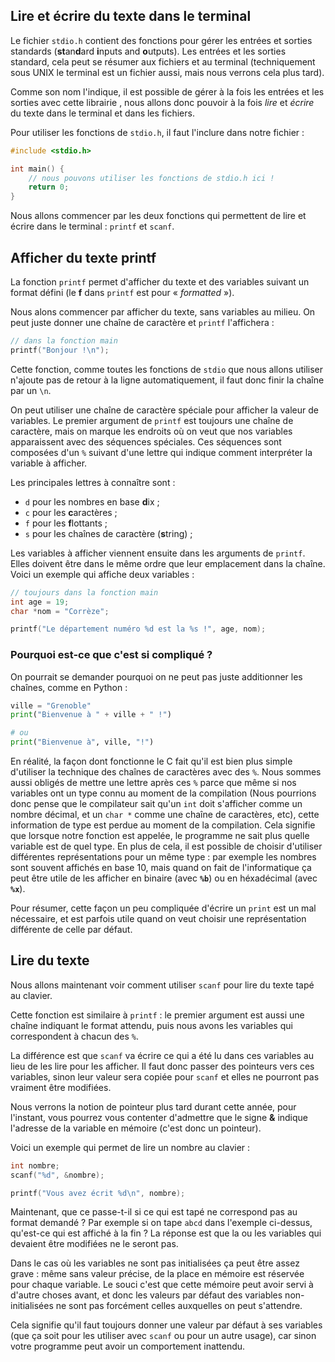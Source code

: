 
## Lire et écrire du texte dans le terminal

Le fichier `stdio.h` contient des fonctions pour gérer les entrées et sorties standards (**st**an**d**ard **i**nputs and **o**utputs). Les entrées et les sorties standard, cela peut se résumer aux fichiers et au terminal (techniquement sous UNIX le terminal est un fichier aussi, mais nous verrons cela plus tard).

Comme son nom l'indique, il est possible de gérer à la fois les entrées et les sorties avec cette librairie , nous allons donc pouvoir à la fois *lire* et *écrire* du texte dans le terminal et dans les fichiers.

Pour utiliser les fonctions de `stdio.h`, il faut l'inclure dans notre fichier :

```c
#include <stdio.h>

int main() {
    // nous pouvons utiliser les fonctions de stdio.h ici !
    return 0;
}
```

Nous allons commencer par les deux fonctions qui permettent de lire et écrire dans le terminal : `printf` et `scanf`.

## Afficher du texte printf

La fonction `printf` permet d'afficher du texte et des variables suivant un format défini (le **f** dans `printf` est pour « *formatted* »).

Nous alons commencer par afficher du texte, sans variables au milieu. On peut juste donner une chaîne de caractère et `printf`
l'affichera :

```c
// dans la fonction main
printf("Bonjour !\n");
```

Cette fonction, comme toutes les fonctions de `stdio` que nous allons utiliser n'ajoute pas de retour à la ligne automatiquement,
il faut donc finir la chaîne par un `\n`.

On peut utiliser une chaîne de caractère spéciale pour afficher la valeur de variables. Le premier argument de `printf` est toujours une chaîne de caractère, mais on marque les endroits où on veut que nos variables apparaissent avec des séquences spéciales.
Ces séquences sont composées d'un `%` suivant d'une lettre qui indique comment interpréter la variable à afficher.

Les principales lettres à connaître sont :

- `d` pour les nombres en base **d**ix ;
- `c` pour les **c**aractères ;
- `f` pour les **f**lottants ;
- `s` pour les chaînes de caractère (**s**tring) ;

Les variables à afficher viennent ensuite dans les arguments de `printf`. Elles doivent être
dans le même ordre que leur emplacement dans la chaîne. Voici un exemple qui affiche deux variables :

```c
// toujours dans la fonction main
int age = 19;
char *nom = "Corrèze";

printf("Le département numéro %d est la %s !", age, nom);
```

### Pourquoi est-ce que c'est si compliqué ?

On pourrait se demander pourquoi on ne peut pas juste additionner les chaînes, comme en Python :

```python
ville = "Grenoble"
print("Bienvenue à " + ville + " !")

# ou
print("Bienvenue à", ville, "!")
```

En réalité, la façon dont fonctionne le C fait qu'il est bien plus simple d'utiliser la technique
des chaînes de caractères avec des `%`. Nous sommes aussi obligés de mettre une lettre après
ces `%` parce que même si nos variables ont un type connu au moment de la compilation
(Nous pourrions donc pense que le compilateur sait qu'un `int` doit s'afficher comme un nombre décimal, et un `char *`
comme une chaîne de caractères, etc), cette information de type est perdue au moment de la compilation. Cela signifie que lorsque notre fonction est appelée, le programme ne sait plus quelle variable est de quel type. En plus de cela, il est possible de choisir d'utiliser différentes représentations pour un même type : par exemple les nombres sont souvent affichés en base 10, mais quand on fait de l'informatique ça peut être
utile de les afficher en binaire (avec **`%b`**) ou en héxadécimal (avec **`%x`**).

Pour résumer, cette façon un peu compliquée d'écrire un `print` est un mal nécessaire, et est parfois utile
quand on veut choisir une représentation différente de celle par défaut.

## Lire du texte

Nous allons maintenant voir comment utiliser `scanf` pour lire du texte tapé au clavier.

Cette fonction est similaire à `printf` : le premier argument est aussi une chaîne
indiquant le format attendu, puis nous avons les variables qui correspondent à chacun des `%`.

La différence est que `scanf` va écrire ce qui a été lu dans ces variables au lieu de les lire
pour les afficher. Il faut donc passer des pointeurs vers ces variables, sinon leur valeur sera
copiée pour `scanf` et elles ne pourront pas vraiment être modifiées.

Nous verrons la notion de pointeur plus tard durant cette année, pour l'instant, vous pourrez vous contenter d'admettre que le signe **&** indique l'adresse de la variable en mémoire (c'est donc un pointeur).

Voici un exemple qui permet de lire un nombre au clavier :

```c
int nombre;
scanf("%d", &nombre);

printf("Vous avez écrit %d\n", nombre);
```

Maintenant, que ce passe-t-il si ce qui est tapé ne correspond pas au format demandé ? Par exemple si
on tape `abcd` dans l'exemple ci-dessus, qu'est-ce qui est affiché à la fin ? La réponse est que la ou
les variables qui devaient être modifiées ne le seront pas.

Dans le cas où les variables ne sont pas initialisées ça peut être assez grave : même sans valeur précise,
de la place en mémoire est réservée pour chaque variable. Le souci c'est que cette mémoire peut avoir servi
à d'autre choses avant, et donc les valeurs par défaut des variables non-initialisées ne sont pas forcément
celles auxquelles on peut s'attendre.

Cela signifie qu'il faut toujours donner une valeur par défaut à ses variables (que ça soit pour les utiliser avec `scanf` ou pour un autre usage), car sinon votre programme peut avoir un comportement inattendu. 
